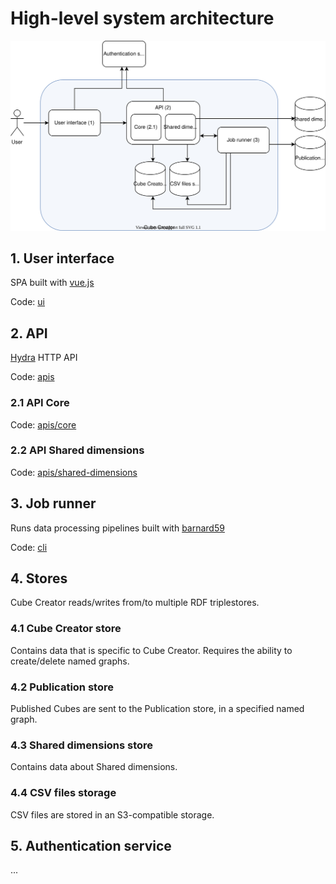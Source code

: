 
# High-level system architecture

![High-level system architecture](high-level-architecture.svg)

## 1. User interface

SPA built with [vue.js](https://vuejs.org)

Code: [ui](../ui)

## 2. API

[Hydra](https://www.hydra-cg.com/) HTTP API

Code: [apis](../apis)

### 2.1 API Core

Code: [apis/core](../apis/core)

### 2.2 API Shared dimensions

Code: [apis/shared-dimensions](../apis/shared-dimensions)

## 3. Job runner

Runs data processing pipelines built with [barnard59](https://github.com/zazuko/barnard59)

Code: [cli](../cli)

## 4. Stores

Cube Creator reads/writes from/to multiple RDF triplestores.

### 4.1 Cube Creator store

Contains data that is specific to Cube Creator. Requires the ability to create/delete named graphs.

### 4.2 Publication store

Published Cubes are sent to the Publication store, in a specified named graph.

### 4.3 Shared dimensions store

Contains data about Shared dimensions.

### 4.4 CSV files storage

CSV files are stored in an S3-compatible storage.

## 5. Authentication service

...
